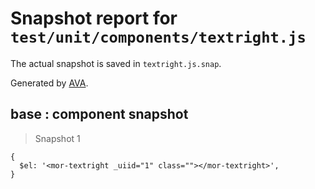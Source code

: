 # Snapshot report for `test/unit/components/textright.js`

The actual snapshot is saved in `textright.js.snap`.

Generated by [AVA](https://ava.li).

## base : component snapshot

> Snapshot 1

    {
      $el: '<mor-textright _uiid="1" class=""></mor-textright>',
    }

